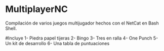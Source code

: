 # MultiplayerNC

Compilación de varios juegos multijugador hechos con el NetCat en Bash Shell.

#Incluye
    1- Piedra papel tijeras
    2- Bingo
    3- Tres en ralla
    4- One Punch
    5- Un kit de desarrollo
    6- Una tabla de puntuaciones

